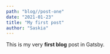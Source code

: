 ```yaml
---
path: "blog//post-one"
date: "2021-01-23"
title: "My first post"
author: "Saskia"
---
```


This is my very **first blog** post in Gatsby.